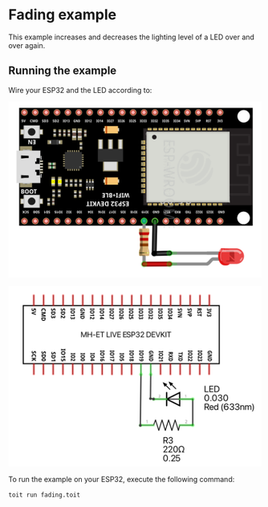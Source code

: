 # Fading example

This example increases and decreases the lighting level of a LED over and over again.

## Running the example

Wire your ESP32 and the LED according to:

![Alt text](./fading_breadboard.png "Fading example - breadboard overview")

![Alt text](./fading_schematic.png "Fading example - schematic circuit")

To run the example on your ESP32, execute the following command:

```bash
toit run fading.toit
```

